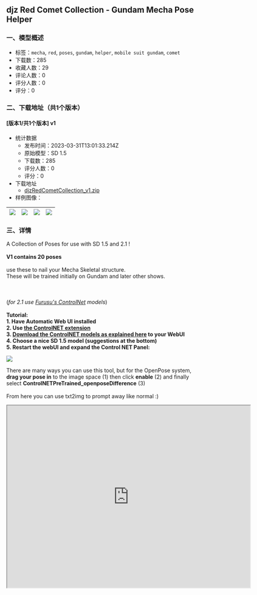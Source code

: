 ## djz Red Comet Collection - Gundam Mecha Pose Helper
### 一、模型概述

- 标签：`mecha`, `red`, `poses`, `gundam`, `helper`, `mobile suit gundam`, `comet`
- 下载数：285
- 收藏人数：29
- 评论人数：0
- 评分人数：0
- 评分：0

### 二、下载地址（共1个版本）

#### [版本1/共1个版本] v1

- 统计数据
  - 发布时间：2023-03-31T13:01:33.214Z
  - 原始模型：SD 1.5
  - 下载数：285
  - 评分人数：0
  - 评分：0
- 下载地址
  - [djzRedCometCollection_v1.zip](https://civitai.com/api/download/models/26722)
- 样例图像：

| <img src="https://image.civitai.com/xG1nkqKTMzGDvpLrqFT7WA/f779e03d-392a-4988-1afa-06fd7eb84600/width=450/294477.jpeg" /> | <img src="https://image.civitai.com/xG1nkqKTMzGDvpLrqFT7WA/f75d1e88-467f-415b-3023-10ad134d9600/width=450/294494.jpeg" /> | <img src="https://image.civitai.com/xG1nkqKTMzGDvpLrqFT7WA/78a12f83-378d-4195-a12d-54c3b9615f00/width=450/294493.jpeg" /> | <img src="https://image.civitai.com/xG1nkqKTMzGDvpLrqFT7WA/f10a7cc6-f4d6-4f86-7b92-1a10d3454400/width=450/294492.jpeg" /> |
| ---- | ---- | ---- | ---- |


### 三、详情
<p>A Collection of Poses for use with SD 1.5 and 2.1 !<br /><br /><strong>V1 contains 20 poses</strong><br /><br />use these to nail your Mecha Skeletal structure.<br />These will be trained initially on Gundam and later other shows.<br /><br /><br /><br />(<em>for 2.1 use </em><a target="_blank" rel="ugc" href="https://civitai.com/models/17292/controlnet-furusus-sd21-models"><em>Furusu's ControlNet</em></a><em> models</em>)<br /><br /><strong>Tutorial:<br />1. Have Automatic Web UI installed<br />2. Use </strong><a target="_blank" rel="ugc" href="https://github.com/Mikubill/sd-webui-controlnet"><strong>the ControlNET extension</strong></a><strong><br />3. </strong><a target="_blank" rel="ugc" href="https://civitai.com/models/9251/controlnet-pre-trained-models"><strong>Download the ControlNET models as explained here</strong></a><strong> to your WebUI<br />4. Choose a nice SD 1.5 model (suggestions at the bottom)<br />5. Restart the webUI and expand the Control NET Panel:</strong></p><img src="https://imagecache.civitai.com/xG1nkqKTMzGDvpLrqFT7WA/3efdba6b-b357-4e84-a3af-df04a3dbcd00/width=525" /><p>There are many ways you can use this tool, but for the OpenPose system, <strong>drag your pose in</strong> to the image space (1) then click <strong>enable</strong> (2) and finally select <strong>ControlNETPreTrained_openposeDifference</strong> (3)<br /><br />From here you can use txt2img to prompt away like normal :)</p><div data-youtube-video><iframe width="640" height="480" allowfullscreen="true" autoplay="false" disablekbcontrols="false" enableiframeapi="false" endtime="0" ivloadpolicy="0" loop="false" modestbranding="false" origin playlist src="https://www.youtube.com/embed/bA5BYneeimA" start="0"></iframe></div>